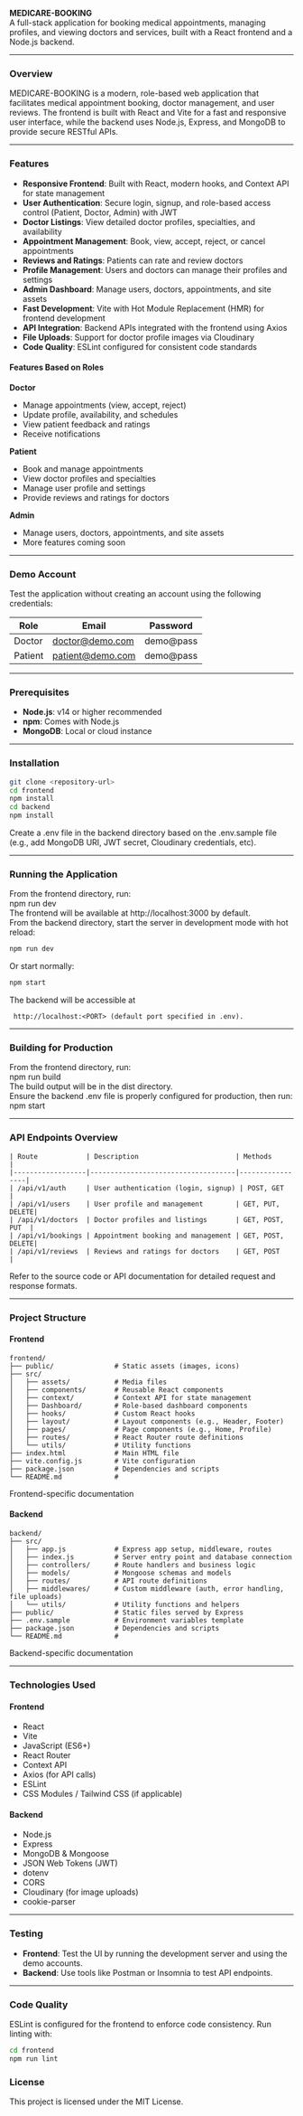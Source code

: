 **MEDICARE-BOOKING**  
A full-stack application for booking medical appointments, managing profiles, and viewing doctors and services, built with a React frontend and a Node.js backend.

---

### Overview  
MEDICARE-BOOKING is a modern, role-based web application that facilitates medical appointment booking, doctor management, and user reviews. The frontend is built with React and Vite for a fast and responsive user interface, while the backend uses Node.js, Express, and MongoDB to provide secure RESTful APIs.

---

### Features  
- **Responsive Frontend**: Built with React, modern hooks, and Context API for state management  
- **User Authentication**: Secure login, signup, and role-based access control (Patient, Doctor, Admin) with JWT  
- **Doctor Listings**: View detailed doctor profiles, specialties, and availability  
- **Appointment Management**: Book, view, accept, reject, or cancel appointments  
- **Reviews and Ratings**: Patients can rate and review doctors  
- **Profile Management**: Users and doctors can manage their profiles and settings  
- **Admin Dashboard**: Manage users, doctors, appointments, and site assets  
- **Fast Development**: Vite with Hot Module Replacement (HMR) for frontend development  
- **API Integration**: Backend APIs integrated with the frontend using Axios  
- **File Uploads**: Support for doctor profile images via Cloudinary  
- **Code Quality**: ESLint configured for consistent code standards  

#### Features Based on Roles  
**Doctor**  
- Manage appointments (view, accept, reject)  
- Update profile, availability, and schedules  
- View patient feedback and ratings  
- Receive notifications  

**Patient**  
- Book and manage appointments  
- View doctor profiles and specialties  
- Manage user profile and settings  
- Provide reviews and ratings for doctors  

**Admin**  
- Manage users, doctors, appointments, and site assets  
- More features coming soon  

---

### Demo Account  
Test the application without creating an account using the following credentials:  

| Role    | Email             | Password   |  
|---------|-------------------|------------|  
| Doctor  | doctor@demo.com   | demo@pass  |  
| Patient | patient@demo.com  | demo@pass  |  

---

### Prerequisites  
- **Node.js**: v14 or higher recommended  
- **npm**: Comes with Node.js  
- **MongoDB**: Local or cloud instance  

---

### Installation  
```bash
git clone <repository-url>  
cd frontend  
npm install  
cd backend  
npm install  
```
Create a .env file in the backend directory based on the .env.sample file (e.g., add MongoDB URI, JWT secret, Cloudinary credentials, etc).

---

### Running the Application  
From the frontend directory, run:  
npm run dev  
The frontend will be available at http://localhost:3000 by default.  
From the backend directory, start the server in development mode with hot reload:  
```bash
npm run dev  
```
Or start normally:  
```bash
npm start  
```
The backend will be accessible at
```
 http://localhost:<PORT> (default port specified in .env).
```

---

### Building for Production  
From the frontend directory, run:  
npm run build  
The build output will be in the dist directory.  
Ensure the backend .env file is properly configured for production, then run:  
npm start

---

### API Endpoints Overview  
```
| Route            | Description                        | Methods         |  
|------------------|------------------------------------|-----------------|  
| /api/v1/auth     | User authentication (login, signup) | POST, GET       |  
| /api/v1/users    | User profile and management        | GET, PUT, DELETE|  
| /api/v1/doctors  | Doctor profiles and listings       | GET, POST, PUT  |  
| /api/v1/bookings | Appointment booking and management | GET, POST, DELETE|  
| /api/v1/reviews  | Reviews and ratings for doctors    | GET, POST       |  

```
Refer to the source code or API documentation for detailed request and response formats.

---

### Project Structure  
#### Frontend  
```
frontend/  
├── public/               # Static assets (images, icons)  
├── src/  
│   ├── assets/           # Media files  
│   ├── components/       # Reusable React components  
│   ├── context/          # Context API for state management  
│   ├── Dashboard/        # Role-based dashboard components  
│   ├── hooks/            # Custom React hooks  
│   ├── layout/           # Layout components (e.g., Header, Footer)  
│   ├── pages/            # Page components (e.g., Home, Profile)  
│   ├── routes/           # React Router route definitions  
│   └── utils/            # Utility functions  
├── index.html            # Main HTML file  
├── vite.config.js        # Vite configuration  
├── package.json          # Dependencies and scripts  
└── README.md             #
```
 Frontend-specific documentation  

#### Backend  
```
backend/  
├── src/  
│   ├── app.js            # Express app setup, middleware, routes  
│   ├── index.js          # Server entry point and database connection  
│   ├── controllers/      # Route handlers and business logic  
│   ├── models/           # Mongoose schemas and models  
│   ├── routes/           # API route definitions  
│   ├── middlewares/      # Custom middleware (auth, error handling, file uploads)  
│   └── utils/            # Utility functions and helpers  
├── public/               # Static files served by Express  
├── .env.sample           # Environment variables template  
├── package.json          # Dependencies and scripts  
└── README.md             #
```
 Backend-specific documentation  

---

### Technologies Used  
#### Frontend  
- React  
- Vite  
- JavaScript (ES6+)  
- React Router  
- Context API  
- Axios (for API calls)  
- ESLint  
- CSS Modules / Tailwind CSS (if applicable)  

#### Backend  
- Node.js  
- Express  
- MongoDB & Mongoose  
- JSON Web Tokens (JWT)  
- dotenv  
- CORS  
- Cloudinary (for image uploads)  
- cookie-parser  

---

### Testing  
- **Frontend**: Test the UI by running the development server and using the demo accounts.  
- **Backend**: Use tools like Postman or Insomnia to test API endpoints.  

---

### Code Quality  
ESLint is configured for the frontend to enforce code consistency. Run linting with:  
```bash
cd frontend
npm run lint
```

### License
This project is licensed under the MIT License.